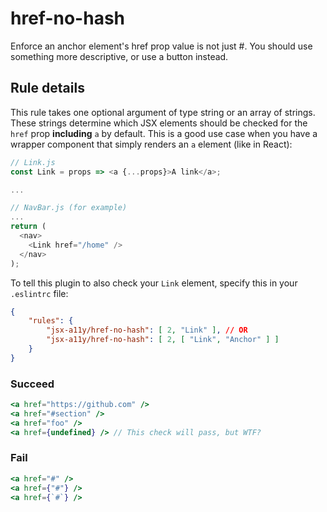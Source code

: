 # href-no-hash

Enforce an anchor element's href prop value is not just #. You should use something more descriptive, or use a button instead.

## Rule details

This rule takes one optional argument of type string or an array of strings. These strings determine which JSX elements should be checked for the `href` prop **including** `a` by default. This is a good use case when you have a wrapper component that simply renders an `a` element (like in React):

```js
// Link.js
const Link = props => <a {...props}>A link</a>;

...

// NavBar.js (for example)
...
return (
  <nav>
    <Link href="/home" />
  </nav>
);
```

To tell this plugin to also check your `Link` element, specify this in your `.eslintrc` file:

```json
{
    "rules": {
        "jsx-a11y/href-no-hash": [ 2, "Link" ], // OR
        "jsx-a11y/href-no-hash": [ 2, [ "Link", "Anchor" ] ]
    }
}
```

### Succeed
```jsx
<a href="https://github.com" />
<a href="#section" />
<a href="foo" />
<a href={undefined} /> // This check will pass, but WTF?
```

### Fail
```jsx
<a href="#" />
<a href={"#"} />
<a href={`#`} />
```
